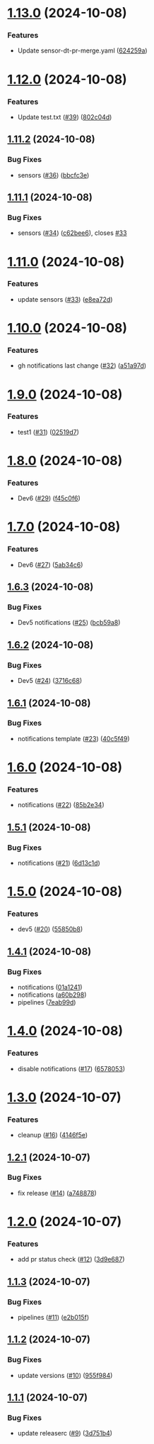 # [1.13.0](https://github.com/devops-toys/devops-toys/compare/v1.12.0...v1.13.0) (2024-10-08)


### Features

* Update sensor-dt-pr-merge.yaml ([624259a](https://github.com/devops-toys/devops-toys/commit/624259a3d1fb686d9d46a0a54522650fcc3bbd66))

# [1.12.0](https://github.com/devops-toys/devops-toys/compare/v1.11.2...v1.12.0) (2024-10-08)


### Features

* Update test.txt ([#39](https://github.com/devops-toys/devops-toys/issues/39)) ([802c04d](https://github.com/devops-toys/devops-toys/commit/802c04d3c0a8bb7b64dd6b3beb89215f4bd92420))

## [1.11.2](https://github.com/devops-toys/devops-toys/compare/v1.11.1...v1.11.2) (2024-10-08)


### Bug Fixes

* sensors ([#36](https://github.com/devops-toys/devops-toys/issues/36)) ([bbcfc3e](https://github.com/devops-toys/devops-toys/commit/bbcfc3e8fc6c89053989e5d45fea6a8816d84089))

## [1.11.1](https://github.com/devops-toys/devops-toys/compare/v1.11.0...v1.11.1) (2024-10-08)


### Bug Fixes

* sensors ([#34](https://github.com/devops-toys/devops-toys/issues/34)) ([c62bee6](https://github.com/devops-toys/devops-toys/commit/c62bee67c5f8d02b40033fab2550db9d622e0c99)), closes [#33](https://github.com/devops-toys/devops-toys/issues/33)

# [1.11.0](https://github.com/devops-toys/devops-toys/compare/v1.10.0...v1.11.0) (2024-10-08)


### Features

* update sensors ([#33](https://github.com/devops-toys/devops-toys/issues/33)) ([e8ea72d](https://github.com/devops-toys/devops-toys/commit/e8ea72d13dd300d386d84e4ef3c2888253a20f92))

# [1.10.0](https://github.com/devops-toys/devops-toys/compare/v1.9.0...v1.10.0) (2024-10-08)


### Features

* gh notifications last change ([#32](https://github.com/devops-toys/devops-toys/issues/32)) ([a51a97d](https://github.com/devops-toys/devops-toys/commit/a51a97dbf76aa5b58f7192dcfc40087b5556338e))

# [1.9.0](https://github.com/devops-toys/devops-toys/compare/v1.8.0...v1.9.0) (2024-10-08)


### Features

* test1 ([#31](https://github.com/devops-toys/devops-toys/issues/31)) ([02519d7](https://github.com/devops-toys/devops-toys/commit/02519d713d3e9f9fa6481fb00fc626c0bbb1efea))

# [1.8.0](https://github.com/devops-toys/devops-toys/compare/v1.7.0...v1.8.0) (2024-10-08)


### Features

* Dev6 ([#29](https://github.com/devops-toys/devops-toys/issues/29)) ([f45c0f6](https://github.com/devops-toys/devops-toys/commit/f45c0f6d33d78eb23651c6543dfdc3a1c885ee91))

# [1.7.0](https://github.com/devops-toys/devops-toys/compare/v1.6.3...v1.7.0) (2024-10-08)


### Features

* Dev6 ([#27](https://github.com/devops-toys/devops-toys/issues/27)) ([5ab34c6](https://github.com/devops-toys/devops-toys/commit/5ab34c6d8369ecaf3a74cfc68ee031363d5da2d2))

## [1.6.3](https://github.com/devops-toys/devops-toys/compare/v1.6.2...v1.6.3) (2024-10-08)


### Bug Fixes

* Dev5 notifications ([#25](https://github.com/devops-toys/devops-toys/issues/25)) ([bcb59a8](https://github.com/devops-toys/devops-toys/commit/bcb59a88b500c4d589cb70f2ecfdb179b5a8292b))

## [1.6.2](https://github.com/devops-toys/devops-toys/compare/v1.6.1...v1.6.2) (2024-10-08)


### Bug Fixes

* Dev5 ([#24](https://github.com/devops-toys/devops-toys/issues/24)) ([3716c68](https://github.com/devops-toys/devops-toys/commit/3716c68c184750c28104747a3d87e8b525de8138))

## [1.6.1](https://github.com/devops-toys/devops-toys/compare/v1.6.0...v1.6.1) (2024-10-08)


### Bug Fixes

* notifications template ([#23](https://github.com/devops-toys/devops-toys/issues/23)) ([40c5f49](https://github.com/devops-toys/devops-toys/commit/40c5f49132c0a99fd31e9a571fe92c58aaed89a7))

# [1.6.0](https://github.com/devops-toys/devops-toys/compare/v1.5.1...v1.6.0) (2024-10-08)


### Features

* notifications ([#22](https://github.com/devops-toys/devops-toys/issues/22)) ([85b2e34](https://github.com/devops-toys/devops-toys/commit/85b2e348dcaf82883ecb7d1ba94590e0bae4dd94))

## [1.5.1](https://github.com/devops-toys/devops-toys/compare/v1.5.0...v1.5.1) (2024-10-08)


### Bug Fixes

* notifications ([#21](https://github.com/devops-toys/devops-toys/issues/21)) ([6d13c1d](https://github.com/devops-toys/devops-toys/commit/6d13c1d19bd51706c504bd1a41348d353f1061c4))

# [1.5.0](https://github.com/devops-toys/devops-toys/compare/v1.4.1...v1.5.0) (2024-10-08)


### Features

* dev5 ([#20](https://github.com/devops-toys/devops-toys/issues/20)) ([55850b8](https://github.com/devops-toys/devops-toys/commit/55850b8da044603aaa1405c13cfc87881b8fa349))

## [1.4.1](https://github.com/devops-toys/devops-toys/compare/v1.4.0...v1.4.1) (2024-10-08)


### Bug Fixes

* notifications ([01a1241](https://github.com/devops-toys/devops-toys/commit/01a12413afd580d3ab7c3da5ffcfc1dcd34c62d8))
* notifications ([a60b298](https://github.com/devops-toys/devops-toys/commit/a60b298ef184ae62d8be9a1ea5f7c9cd5b637ae6))
* pipelines ([7eab99d](https://github.com/devops-toys/devops-toys/commit/7eab99dddd84e727c9f8c286d1de11ddf5dae8dd))

# [1.4.0](https://github.com/devops-toys/devops-toys/compare/v1.3.0...v1.4.0) (2024-10-08)


### Features

* disable notifications ([#17](https://github.com/devops-toys/devops-toys/issues/17)) ([6578053](https://github.com/devops-toys/devops-toys/commit/657805310e4e1618ba7b5e9d6ec2bb5f9c26747e))

# [1.3.0](https://github.com/devops-toys/devops-toys/compare/v1.2.1...v1.3.0) (2024-10-07)


### Features

* cleanup ([#16](https://github.com/devops-toys/devops-toys/issues/16)) ([4146f5e](https://github.com/devops-toys/devops-toys/commit/4146f5e39d293dd18511652311edca0faac1b5ba))

## [1.2.1](https://github.com/devops-toys/devops-toys/compare/v1.2.0...v1.2.1) (2024-10-07)


### Bug Fixes

* fix release ([#14](https://github.com/devops-toys/devops-toys/issues/14)) ([a748878](https://github.com/devops-toys/devops-toys/commit/a748878e649065df9dd58b485d44f5b9ae9fb1e3))

# [1.2.0](https://github.com/devops-toys/devops-toys/compare/v1.1.3...v1.2.0) (2024-10-07)


### Features

* add pr status check ([#12](https://github.com/devops-toys/devops-toys/issues/12)) ([3d9e687](https://github.com/devops-toys/devops-toys/commit/3d9e68785014e7d1d545bb01f3ba6970562ab096))

## [1.1.3](https://github.com/devops-toys/devops-toys/compare/v1.1.2...v1.1.3) (2024-10-07)


### Bug Fixes

* pipelines ([#11](https://github.com/devops-toys/devops-toys/issues/11)) ([e2b015f](https://github.com/devops-toys/devops-toys/commit/e2b015f970f16b95af54ee30d4b3b12a82607e91))

## [1.1.2](https://github.com/devops-toys/devops-toys/compare/v1.1.1...v1.1.2) (2024-10-07)


### Bug Fixes

* update versions ([#10](https://github.com/devops-toys/devops-toys/issues/10)) ([955f984](https://github.com/devops-toys/devops-toys/commit/955f984f2fbe5534f24fe3dfda08e8c373778dd8))

## [1.1.1](https://github.com/devops-toys/devops-toys/compare/v1.1.0...v1.1.1) (2024-10-07)


### Bug Fixes

* update releaserc ([#9](https://github.com/devops-toys/devops-toys/issues/9)) ([3d751b4](https://github.com/devops-toys/devops-toys/commit/3d751b462b3d69108c80ca8f6ca1837c2902b7fb))
